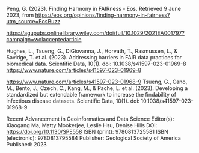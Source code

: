 

Peng, G. (2023). Finding Harmony in FAIRness - Eos. Retrieved 9 June 2023, from https://eos.org/opinions/finding-harmony-in-fairness?utm_source=EosBuzz

https://agupubs.onlinelibrary.wiley.com/doi/full/10.1029/2021EA001797?campaign=wolacceptedarticle

Hughes, L., Tsueng, G., DiGiovanna, J., Horvath, T., Rasmussen, L., & Savidge, T. et al. (2023). Addressing barriers in FAIR data practices for biomedical data. Scientific Data, 10(1). doi: 10.1038/s41597-023-01969-8
https://www.nature.com/articles/s41597-023-01969-8

https://www.nature.com/articles/s41597-023-01968-9
Tsueng, G., Cano, M., Bento, J., Czech, C., Kang, M., & Pache, L. et al. (2023). Developing a standardized but extendable framework to increase the findability of infectious disease datasets. Scientific Data, 10(1). doi: 10.1038/s41597-023-01968-9

Recent Advancement in Geoinformatics and Data Science
Editor(s): Xiaogang Ma, Matty Mookerjee, Leslie Hsu, Denise Hills
DOI: https://doi.org/10.1130/SPE558
ISBN (print): 9780813725581
ISBN (electronic): 9780813795584
Publisher: Geological Society of America
Published: 2023


